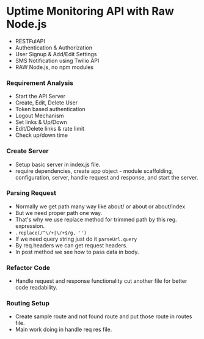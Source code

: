 # Uptime Monitoring API with Raw Node.js

- RESTFulAPI
- Authentication & Authorization
- User Signup & Add/Edit Settings
- SMS Notification using Twilio API
- RAW Node.js, no npm modules

### Requirement Analysis

- Start the API Server
- Create, Edit, Delete User
- Token based authentication
- Logout Mechanism
- Set links & Up/Down
- Edit/Delete links & rate limit
- Check up/down time

### Create Server

- Setup basic server in index.js file.
- require dependencies, create app object - module scaffolding, configuration, server, handle request and response, and start the server.

### Parsing Request

- Normally we get path many way like about/ or about or about/index
- But we need proper path one way.
- That's why we use replace method for trimmed path by this reg. expression.
- `.replace(/^\/+|\/+$/g, '')`
- If we need query string just do it `parseUrl.query`
- By req.headers we can get request headers.
- In post method we see how to pass data in body.

### Refactor Code

- Handle request and response functionality cut another file for better code readability.

### Routing Setup

- Create sample route and not found route and put those route in routes file.
- Main work doing in handle req res file.
